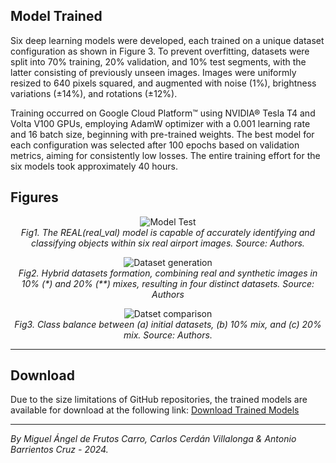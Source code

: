 ## Model Trained

Six deep learning models were developed, each trained on a unique dataset configuration as shown in Figure 3. To prevent overfitting, datasets were split into 70% training, 20% validation, and 10% test segments, with the latter consisting of previously unseen images. Images were uniformly resized to 640 pixels squared, and augmented with noise (1%), brightness variations (±14%), and rotations (±12%).

Training occurred on Google Cloud Platform™ using NVIDIA® Tesla T4 and Volta V100 GPUs, employing AdamW optimizer with a 0.001 learning rate and 16 batch size, beginning with pre-trained weights. The best model for each configuration was selected after 100 epochs based on validation metrics, aiming for consistently low losses. The entire training effort for the six models took approximately 40 hours.

## Figures

<p align="center">
  <img src="https://github.com/astromaf/Synth_Airport_Taxii/blob/main/02_Figures/Fig_422b_Real_Val_Images_examples.png" alt="Model Test">
  <br>
  <em>Fig1.  The REAL(real_val) model is capable of accurately identifying and classifying objects within six real airport images. Source: Authors.</em>
</p>


<p align="center">
  <img src="https://github.com/astromaf/Synth_Airport_Taxii/blob/main/02_Figures/Fig_324a_Figx_Hybrid%20Dataset.png" alt="Dataset generation">
  <br>
  <em>Fig2. Hybrid datasets formation, combining real and synthetic images in 10% (*) and 20% (**) mixes, resulting in four distinct datasets. Source: Authors</em>
</p>

<p align="center">
  <img src="https://github.com/astromaf/Synth_Airport_Taxii/blob/main/02_Figures/Fig_324b_Comparaci%C3%B3n_6_Datasets.png" alt="Datset comparison">
  <br>
  <em>Fig3.  Class balance between (a) initial datasets, (b) 10% mix, and (c) 20% mix. Source: Authors.</em>
</p>

---

## Download

Due to the size limitations of GitHub repositories, the trained models are available for download at the following link: [Download Trained Models](https://drive.google.com/file/d/1SPVtQH4FRtc9Xt8_-QZ0grtru3xxsofl/view?usp=sharing)

---
*By Miguel Ángel de Frutos Carro, Carlos Cerdán Villalonga & Antonio Barrientos Cruz - 2024.*

